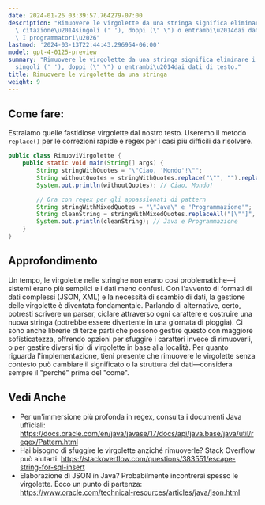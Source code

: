 ```yaml
---
date: 2024-01-26 03:39:57.764279-07:00
description: "Rimuovere le virgolette da una stringa significa eliminare i segni di\
  \ citazione\u2014singoli (' '), doppi (\" \") o entrambi\u2014dai dati di testo.\
  \ I programmatori\u2026"
lastmod: '2024-03-13T22:44:43.296954-06:00'
model: gpt-4-0125-preview
summary: "Rimuovere le virgolette da una stringa significa eliminare i segni di citazione\u2014\
  singoli (' '), doppi (\" \") o entrambi\u2014dai dati di testo."
title: Rimuovere le virgolette da una stringa
weight: 9
---
```


## Come fare:
Estraiamo quelle fastidiose virgolette dal nostro testo. Useremo il metodo `replace()` per le correzioni rapide e regex per i casi più difficili da risolvere.

```java
public class RimuoviVirgolette {
    public static void main(String[] args) {
        String stringWithQuotes = "\"Ciao, 'Mondo'!\"";
        String withoutQuotes = stringWithQuotes.replace("\"", "").replace("'", "");
        System.out.println(withoutQuotes); // Ciao, Mondo!

        // Ora con regex per gli appassionati di pattern
        String stringWithMixedQuotes = "\"Java\" e 'Programmazione'";
        String cleanString = stringWithMixedQuotes.replaceAll("[\"']", "");
        System.out.println(cleanString); // Java e Programmazione
    }
}
```

## Approfondimento
Un tempo, le virgolette nelle stringhe non erano così problematiche—i sistemi erano più semplici e i dati meno confusi. Con l'avvento di formati di dati complessi (JSON, XML) e la necessità di scambio di dati, la gestione delle virgolette è diventata fondamentale. Parlando di alternative, certo, potresti scrivere un parser, ciclare attraverso ogni carattere e costruire una nuova stringa (potrebbe essere divertente in una giornata di pioggia). Ci sono anche librerie di terze parti che possono gestire questo con maggiore sofisticatezza, offrendo opzioni per sfuggire i caratteri invece di rimuoverli, o per gestire diversi tipi di virgolette in base alla località. Per quanto riguarda l'implementazione, tieni presente che rimuovere le virgolette senza contesto può cambiare il significato o la struttura dei dati—considera sempre il "perché" prima del "come".

## Vedi Anche
- Per un'immersione più profonda in regex, consulta i documenti Java ufficiali: https://docs.oracle.com/en/java/javase/17/docs/api/java.base/java/util/regex/Pattern.html
- Hai bisogno di sfuggire le virgolette anziché rimuoverle? Stack Overflow può aiutarti: https://stackoverflow.com/questions/383551/escape-string-for-sql-insert
- Elaborazione di JSON in Java? Probabilmente incontrerai spesso le virgolette. Ecco un punto di partenza: https://www.oracle.com/technical-resources/articles/java/json.html
